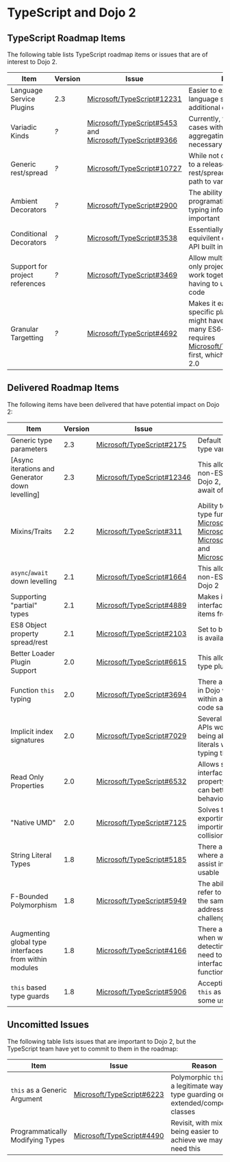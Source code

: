 # TypeScript and Dojo 2

## TypeScript Roadmap Items

The following table lists TypeScript roadmap items or issues that are of interest to Dojo 2.

|Item|Version|Issue|Reason|
|----|-------|-----|------|
|Language Service Plugins|2.3|[Microsoft/TypeScript#12231](https://github.com/Microsoft/TypeScript/pull/12231)|Easier to extend TypeScript language services with additional capabilities|
|Variadic Kinds|*?*|[Microsoft/TypeScript#5453](https://github.com/Microsoft/TypeScript/issues/5453) and [Microsoft/TypeScript#9366](https://github.com/Microsoft/TypeScript/issues/9366)|Currently, there are use cases with mixins where aggregating types is necessary|
|Generic rest/spread|*?*|[Microsoft/TypeScript#10727](https://github.com/Microsoft/TypeScript/issues/10727)|While not currently tagged to a release, generic rest/spread is part of the path to variadic kinds|
|Ambient Decorators|*?*|[Microsoft/TypeScript#2900](https://github.com/Microsoft/TypeScript/issues/2900)|The ability to programatically access typing information is important|
|Conditional Decorators|*?*|[Microsoft/TypeScript#3538](https://github.com/Microsoft/TypeScript/issues/3538)|Essentially allows the equivilent of the Dojo `has()` API built into TypeScript|
|Support for project references|*?*|[Microsoft/TypeScript#3469](https://github.com/Microsoft/TypeScript/issues/3469)|Allow multiple TypeScript only projects/packages to work together without having to use transpiled code|
|Granular Targetting|*?*|[Microsoft/TypeScript#4692](https://github.com/Microsoft/TypeScript/issues/4692)|Makes it easier to target specific platforms that might have support for many ES6+ features, this requires [Microsoft/TypeScript#6974](https://github.com/Microsoft/TypeScript/issues/6974) first, which is targeted for 2.0|

## Delivered Roadmap Items

The following items have been delivered that have potential impact on Dojo 2:

|Item|Version|Issue|Reason|
|----|-------|-----|------|
|Generic type parameters|2.3|[Microsoft/TypeScript#2175](https://github.com/Microsoft/TypeScript/issues/2175)|Default values for generic type variables|
[Async iterations and Generator down levelling]|2.3|[Microsoft/TypeScript#12346](https://github.com/Microsoft/TypeScript/pull/12346)|This allows us to support non-ES6+ environments with Dojo 2, as well as ES8 for await of|
|Mixins/Traits|2.2|[Microsoft/TypeScript#311](https://github.com/Microsoft/TypeScript/issues/311)|Ability to better support mixin type functionality via [Microsoft/TypeScript#13743](https://github.com/Microsoft/TypeScript/pull/13743), [Microsoft/TypeScript#13604](https://github.com/Microsoft/TypeScript/pull/13604), [Microsoft/TypeScript#13924](https://github.com/Microsoft/TypeScript/issues/13924), and [Microsoft/TypeScript#14017](https://github.com/Microsoft/TypeScript/issues/14017)|
|`async`/`await` down levelling|2.1|[Microsoft/TypeScript#1664](https://github.com/Microsoft/TypeScript/issues/1664)|This allows us to support non-ES6+ environments with Dojo 2|
|Supporting "partial" types|2.1|[Microsoft/TypeScript#4889](https://github.com/Microsoft/TypeScript/issues/4889)|Makes it easier to say that an interface implements some items from another interface|
|ES8 Object property spread/rest|2.1|[Microsoft/TypeScript#2103](https://github.com/Microsoft/TypeScript/issues/2103)|Set to be ratified in ES8, this is available in TS2.1|
|Better Loader Plugin Support|2.0|[Microsoft/TypeScript#6615](https://github.com/Microsoft/TypeScript/issues/6615)|This allows us to properly type plugins.|
|Function `this` typing|2.0|[Microsoft/TypeScript#3694](https://github.com/Microsoft/TypeScript/issues/3694)|There are several use cases in Dojo where typing `this` within a function will improve code safety|
|Implicit index signatures|2.0|[Microsoft/TypeScript#7029](https://github.com/Microsoft/TypeScript/issues/7029)|Several of the Dojo 2 core APIs would benefit from being able to pass object literals without explicitly typing them|
|Read Only Properties|2.0|[Microsoft/TypeScript#6532](https://github.com/Microsoft/TypeScript/pull/6532)|Allows specification of interfaces that do not allow property reassignment, which can better refect runtime behaviour|
|"Native UMD"|2.0|[Microsoft/TypeScript#7125](https://github.com/Microsoft/TypeScript/issues/7125)|Solves the problem of exporting interfaces for re-importing, hopefully avoiding collisions|
|String Literal Types|1.8|[Microsoft/TypeScript#5185](https://github.com/Microsoft/TypeScript/issues/5185)|There are many instances where a string literal type will assist in making Dojo 2 more usable|
|F-Bounded Polymorphism|1.8|[Microsoft/TypeScript#5949](https://github.com/Microsoft/TypeScript/issues/5949)|The ability for generics to refer to other generics within the same argument list addresses a couple challenges in Dojo 2|
|Augmenting global type interfaces from within modules|1.8|[Microsoft/TypeScript#4166](https://github.com/Microsoft/TypeScript/issues/4166)|There are several instances when we are feature detecting within a module but need to alter the global interface as we shim in functionality|
|`this` based type guards|1.8|[Microsoft/TypeScript#5906](https://github.com/Microsoft/TypeScript/issues/5906)|Accepting a polymorphic `this` as a type guard solves some use cases in Dojo 2|


## Uncomitted Issues

The following table lists issues that are important to Dojo 2, but the TypeScript team have yet to commit to them in the roadmap:

|Item|Issue|Reason|
|----|-----|------|
|`this` as a Generic Argument|[Microsoft/TypeScript#6223](https://github.com/Microsoft/TypeScript/issues/6223)|Polymorphic `this` is a legitimate way of type guarding on extended/composed classes|
|Programmatically Modifying Types|[Microsoft/TypeScript#4490](https://github.com/Microsoft/TypeScript/issues/4490)|Revisit, with mixins being easier to achieve we may not need this|
